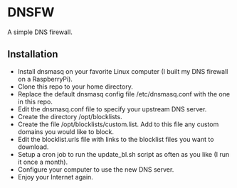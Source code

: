 # DNSFW
A simple DNS firewall.

## Installation

* Install dnsmasq on your favorite Linux computer (I built my DNS firewall on a RaspberryPi).
* Clone this repo to your home directory.
* Replace the default dnsmasq config file /etc/dnsmasq.conf with the one in this repo.
* Edit the dnsmasq.conf file to specify your upstream DNS server.
* Create the directory /opt/blocklists.
* Create the file /opt/blocklists/custom.list. Add to this file any custom domains you would like to block.
* Edit the blocklist.urls file with links to the blocklist files you want to download.
* Setup a cron job to run the update_bl.sh script as often as you like (I run it once a month).
* Configure your computer to use the new DNS server.
* Enjoy your Internet again.
